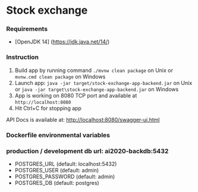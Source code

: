 # Stock exchange


### Requirements
- [OpenJDK 14] (https://jdk.java.net/14/)

### Instruction
1. Build app by running command `./mvnw clean package` on Unix or `mvnw.cmd clean package` on Windows
2. Launch app: `java -jar target/stock-exchange-app-backend.jar` on Unix or `java -jar target\stock-exchange-app-backend.jar` on Windows
3. App is working on 8080 TCP port and available at `http://localhost:8080`
4. Hit Ctrl+C for stopping app

API Docs is available at: [http://localhost:8080/swagger-ui.html](http://localhost:8080/swagger-ui.html)

### Dockerfile environmental variables
### production / development db url: ai2020-backdb:5432
- POSTGRES_URL (default: localhost:5432)
- POSTGRES_USER (default: admin)
- POSTGRES_PASSWORD (default: admin)
- POSTGRES_DB (default: postgres)

